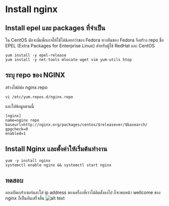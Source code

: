 # Install nginx

## Install epel และ packages ที่จำเป็น
ใน CentOS มักจะมีแพ็กเกจให้ใช้ได้น้อยกว่าของ Fedora ทางทีมของ Fedora จึงสร้าง repo ชื่อ EPEL (Extra Packages for Enterprise Linux) สำหรับผู้ใช้ RedHat และ CentOS
```
yum install -y epel-release
yum install -y net-tools mlocate wget vim yum-utils htop
```

## ระบุ repo ของ NGINX
สร้างไฟล์ช่อ nginx.repo
```
vi /etc/yum.repos.d/nginx.repo
```

และใส่ข้อมูลตามนี้
```
[nginx]
name=nginx repo
baseurl=http://nginx.org/packages/centos/$releasever/$basearch/
gpgcheck=0
enabled=1
```

## Install Nginx และตั้งค่าให้เริ่มต้นทำงาน
```
yum -y install nginx
systemctl enable nginx && systemctl start nginx
```

## ทดสอบ
ลองเปิดเบร้าเซอร์และใส่ ip address ของเครื่องที่เราได้ติดตั้งลงไป ก็จะพบหน้า wellcome ของ nginx ก็เป็นอันเสร็จสิ้น
![alt text](https://github.com/learninglife-d/note/tree/master/Linux/install_nginx/nginx-welcome.png)

